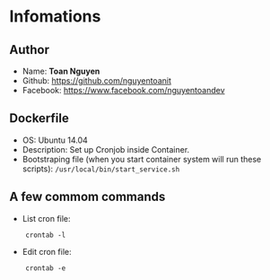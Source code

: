 # Infomations
## Author
- Name: **Toan Nguyen**
- Github: https://github.com/nguyentoanit
- Facebook: https://www.facebook.com/nguyentoandev

## Dockerfile
- OS: Ubuntu 14.04
- Description: Set up Cronjob inside Container.
- Bootstraping file (when you start container system will run these scripts): ```/usr/local/bin/start_service.sh```

## A few commom commands
- List cron file:

```
    crontab -l
```
- Edit cron file:

```
    crontab -e
```
